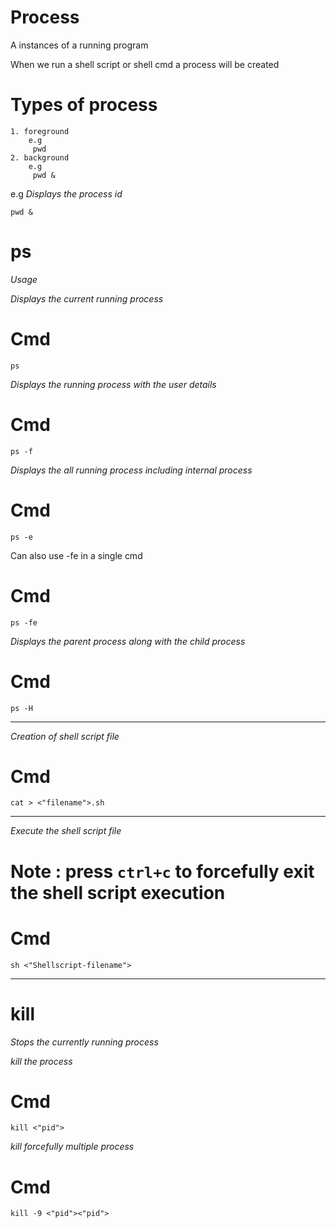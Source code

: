# Process

A instances of a running program

When we run a shell script or shell cmd a process will be created

# Types of process
```
1. foreground 
    e.g
     pwd
2. background
    e.g
     pwd & 
```
e.g 
_Displays the process id_

```
pwd &
```

# ps

_Usage_

_Displays the current running process_

# Cmd
```
ps
```
_Displays the running process with the user details_

# Cmd
```
ps -f
```
_Displays the all running process including internal process_

# Cmd
```
ps -e
```
Can also use -fe in a single cmd

# Cmd
```
ps -fe
```
_Displays the parent process along with the child process_

# Cmd
```
ps -H
```

-----------
_Creation of shell script file_

# Cmd
```
cat > <"filename">.sh
```
---------------

_Execute the shell script file_

# Note : press `ctrl+c` to forcefully exit the shell script execution

# Cmd
```
sh <"Shellscript-filename"> 
```
------------
# kill

_Stops the currently running process_

_kill the process_

# Cmd
```
kill <"pid">
```
_kill forcefully multiple process_

# Cmd
```
kill -9 <"pid"><"pid">
```




